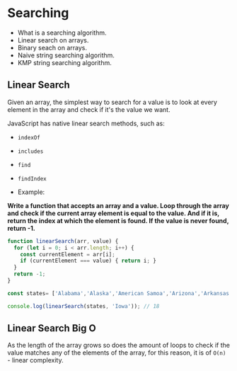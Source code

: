 # Searching

- What is a searching algorithm.
- Linear search on arrays.
- Binary seach on arrays.
- Naive string searching algorithm.
- KMP string searching algorithm.

## Linear Search

Given an array, the simplest way to search for a value is to look at every element in the array and check if it's the value we want.

JavaScript has native linear search methods, such as:

- `indexOf`
- `includes`
- `find`
- `findIndex`

- Example:

**Write a function that accepts an array and a value. Loop through the array and check if the current array element is equal to the value. And if it is, return the index at which the element is found. If the value is never found, return -1.**

```js
function linearSearch(arr, value) {
  for (let i = 0; i < arr.length; i++) {
    const currentElement = arr[i];
    if (currentElement === value) { return i; }
  }
  return -1;
}

const states= ['Alabama','Alaska','American Samoa','Arizona','Arkansas','California','Colorado','Connecticut','Delaware','District of Columbia','Federated States of Micronesia','Florida','Georgia','Guam','Hawaii','Idaho','Illinois','Indiana','Iowa','Kansas','Kentucky','Louisiana','Maine','Marshall Islands','Maryland','Massachusetts','Michigan','Minnesota','Mississippi','Missouri','Montana','Nebraska','Nevada','New Hampshire','New Jersey','New Mexico','New York','North Carolina','North Dakota','Northern Mariana Islands','Ohio','Oklahoma','Oregon','Palau','Pennsylvania','Puerto Rico','Rhode Island','South Carolina','South Dakota','Tennessee','Texas','Utah','Vermont','Virgin Island','Virginia','Washington','West Virginia','Wisconsin','Wyoming'];

console.log(linearSearch(states, 'Iowa')); // 18
```

## Linear Search Big O

As the length of the array grows so does the amount of loops to check if the value matches any of the elements of the array, for this reason, it is of `O(n)` - linear complexity.
